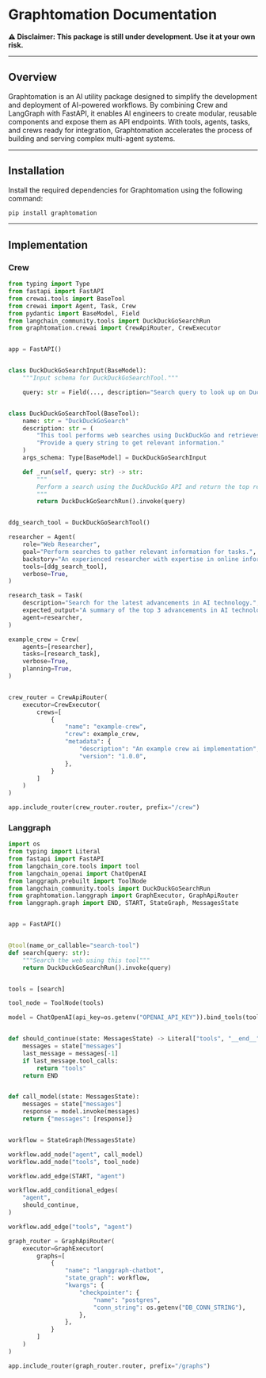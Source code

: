 # **Graphtomation Documentation**

**⚠️ Disclaimer: This package is still under development. Use it at your own risk.**

---

## Overview

Graphtomation is an AI utility package designed to simplify the development and deployment of AI-powered workflows. By combining Crew and LangGraph with FastAPI, it enables AI engineers to create modular, reusable components and expose them as API endpoints. With tools, agents, tasks, and crews ready for integration, Graphtomation accelerates the process of building and serving complex multi-agent systems.

---

## Installation

Install the required dependencies for Graphtomation using the following command:

```bash
pip install graphtomation
```

---

## Implementation

### Crew

```py
from typing import Type
from fastapi import FastAPI
from crewai.tools import BaseTool
from crewai import Agent, Task, Crew
from pydantic import BaseModel, Field
from langchain_community.tools import DuckDuckGoSearchRun
from graphtomation.crewai import CrewApiRouter, CrewExecutor


app = FastAPI()


class DuckDuckGoSearchInput(BaseModel):
    """Input schema for DuckDuckGoSearchTool."""

    query: str = Field(..., description="Search query to look up on DuckDuckGo.")


class DuckDuckGoSearchTool(BaseTool):
    name: str = "DuckDuckGoSearch"
    description: str = (
        "This tool performs web searches using DuckDuckGo and retrieves the top results. "
        "Provide a query string to get relevant information."
    )
    args_schema: Type[BaseModel] = DuckDuckGoSearchInput

    def _run(self, query: str) -> str:
        """
        Perform a search using the DuckDuckGo API and return the top results.
        """
        return DuckDuckGoSearchRun().invoke(query)


ddg_search_tool = DuckDuckGoSearchTool()

researcher = Agent(
    role="Web Researcher",
    goal="Perform searches to gather relevant information for tasks.",
    backstory="An experienced researcher with expertise in online information gathering.",
    tools=[ddg_search_tool],
    verbose=True,
)

research_task = Task(
    description="Search for the latest advancements in AI technology.",
    expected_output="A summary of the top 3 advancements in AI technology from recent searches.",
    agent=researcher,
)

example_crew = Crew(
    agents=[researcher],
    tasks=[research_task],
    verbose=True,
    planning=True,
)


crew_router = CrewApiRouter(
    executor=CrewExecutor(
        crews=[
            {
                "name": "example-crew",
                "crew": example_crew,
                "metadata": {
                    "description": "An example crew ai implementation",
                    "version": "1.0.0",
                },
            }
        ]
    )
)

app.include_router(crew_router.router, prefix="/crew")
```

### Langgraph

```py
import os
from typing import Literal
from fastapi import FastAPI
from langchain_core.tools import tool
from langchain_openai import ChatOpenAI
from langgraph.prebuilt import ToolNode
from langchain_community.tools import DuckDuckGoSearchRun
from graphtomation.langgraph import GraphExecutor, GraphApiRouter
from langgraph.graph import END, START, StateGraph, MessagesState


app = FastAPI()


@tool(name_or_callable="search-tool")
def search(query: str):
    """Search the web using this tool"""
    return DuckDuckGoSearchRun().invoke(query)


tools = [search]

tool_node = ToolNode(tools)

model = ChatOpenAI(api_key=os.getenv("OPENAI_API_KEY")).bind_tools(tools)


def should_continue(state: MessagesState) -> Literal["tools", "__end__"]:
    messages = state["messages"]
    last_message = messages[-1]
    if last_message.tool_calls:
        return "tools"
    return END


def call_model(state: MessagesState):
    messages = state["messages"]
    response = model.invoke(messages)
    return {"messages": [response]}


workflow = StateGraph(MessagesState)

workflow.add_node("agent", call_model)
workflow.add_node("tools", tool_node)

workflow.add_edge(START, "agent")

workflow.add_conditional_edges(
    "agent",
    should_continue,
)

workflow.add_edge("tools", "agent")

graph_router = GraphApiRouter(
    executor=GraphExecutor(
        graphs=[
            {
                "name": "langgraph-chatbot",
                "state_graph": workflow,
                "kwargs": {
                    "checkpointer": {
                        "name": "postgres",
                        "conn_string": os.getenv("DB_CONN_STRING"),
                    },
                },
            }
        ]
    )
)

app.include_router(graph_router.router, prefix="/graphs")
```
